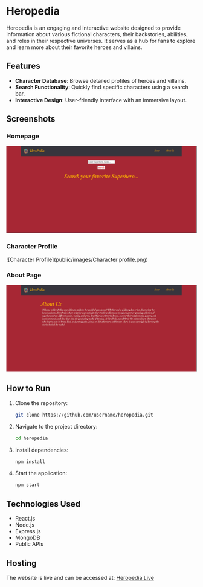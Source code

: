 # Heropedia

Heropedia is an engaging and interactive website designed to provide information about various fictional characters, their backstories, abilities, and roles in their respective universes. It serves as a hub for fans to explore and learn more about their favorite heroes and villains.

## Features
- **Character Database**: Browse detailed profiles of heroes and villains.
- **Search Functionality**: Quickly find specific characters using a search bar.
- **Interactive Design**: User-friendly interface with an immersive layout.

## Screenshots
### Homepage
![Homepage](public/images/homepage.png)

### Character Profile
![Character Profile](public/images/Character profile.png)

### About Page
![Search Page](public/images/about.png)

## How to Run
1. Clone the repository:
   ```bash
   git clone https://github.com/username/heropedia.git
   ```
2. Navigate to the project directory:
   ```bash
   cd heropedia
   ```
3. Install dependencies:
   ```bash
   npm install
   ```
4. Start the application:
   ```bash
   npm start
   ```

## Technologies Used
- React.js
- Node.js
- Express.js
- MongoDB
- Public APIs
  
## Hosting
The website is live and can be accessed at: [Heropedia Live](https://heropedia.onrender.com)
